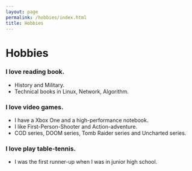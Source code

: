 ```yaml
---
layout: page
permalink: /hobbies/index.html
title: Hobbies
---
```


# Hobbies

### I love reading book.
  - History and Military.
  - Technical books in Linux, Network, Algorithm.

### I love video games.
  - I have a Xbox One and a high-performance notebook.
  - I like First-Person-Shooter and Action-adventure.
  - COD series, DOOM series, Tomb Raider series and Uncharted series.

### I love play table-tennis.
  - I was the first runner-up when I was in junior high school.

